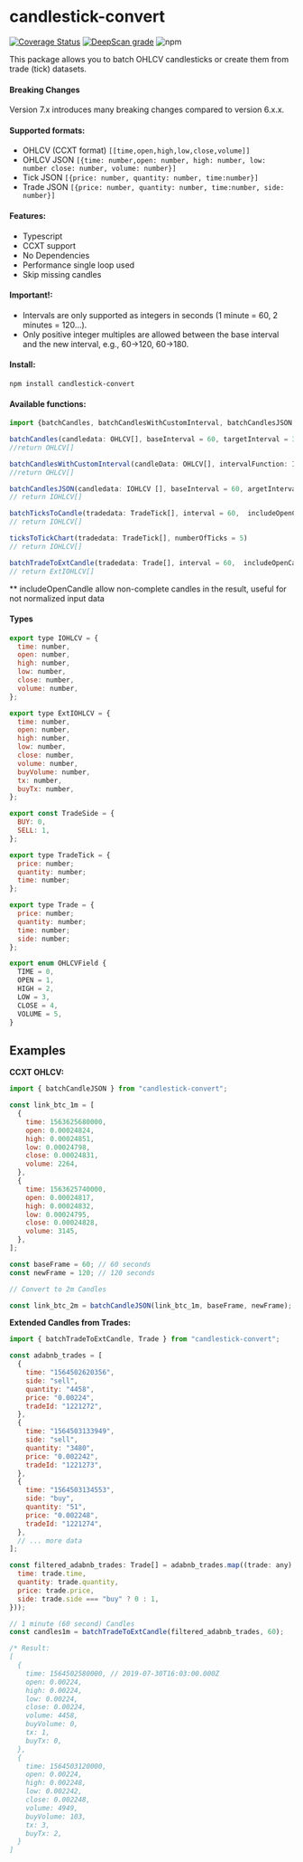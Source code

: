 # candlestick-convert

[![Coverage Status](https://coveralls.io/repos/github/valamidev/candlestick-convert/badge.svg?branch=master)](https://coveralls.io/github/valamidev/candlestick-convert?branch=master)
[![DeepScan grade](https://deepscan.io/api/teams/6761/projects/8875/branches/113561/badge/grade.svg)](https://deepscan.io/dashboard#view=project&tid=6761&pid=8875&bid=113561)
![npm](https://img.shields.io/npm/dy/candlestick-convert)

This package allows you to batch OHLCV candlesticks or create them from trade (tick) datasets.

#### Breaking Changes

Version 7.x introduces many breaking changes compared to version 6.x.x.

#### Supported formats:

- OHLCV (CCXT format) `[[time,open,high,low,close,volume]]`
- OHLCV JSON `[{time: number,open: number, high: number, low: number close: number, volume: number}]`
- Tick JSON `[{price: number, quantity: number, time:number}]`
- Trade JSON `[{price: number, quantity: number, time:number, side: number}]`

#### Features:

- Typescript
- CCXT support
- No Dependencies
- Performance single loop used
- Skip missing candles

#### Important!:

- Intervals are only supported as integers in seconds (1 minute = 60, 2 minutes = 120...).
- Only positive integer multiples are allowed between the base interval and the new interval, e.g., 60->120, 60->180.

#### Install:

```
npm install candlestick-convert
```

#### Available functions:

```javascript
import {batchCandles, batchCandlesWithCustomInterval, batchCandlesJSON, batchTicksToCandle, ticksToTickChart} from "candlestick-convert";

batchCandles(candledata: OHLCV[], baseInterval = 60, targetInterval = 300, includeOpenCandle = false)
//return OHLCV[]

batchCandlesWithCustomInterval(candleData: OHLCV[], intervalFunction: IntervalFunction, includeOpenCandle = false)
//return OHLCV[]

batchCandlesJSON(candledata: IOHLCV [], baseInterval = 60, argetInterval = 300)
// return IOHLCV[]

batchTicksToCandle(tradedata: TradeTick[], interval = 60,  includeOpenCandle = false)
// return IOHLCV[]

ticksToTickChart(tradedata: TradeTick[], numberOfTicks = 5)
// return IOHLCV[]

batchTradeToExtCandle(tradedata: Trade[], interval = 60,  includeOpenCandle = false)
// return ExtIOHLCV[]
```

\*\* includeOpenCandle allow non-complete candles in the result, useful for not normalized input data

#### Types

```javascript
export type IOHLCV = {
  time: number,
  open: number,
  high: number,
  low: number,
  close: number,
  volume: number,
};

export type ExtIOHLCV = {
  time: number,
  open: number,
  high: number,
  low: number,
  close: number,
  volume: number,
  buyVolume: number,
  tx: number,
  buyTx: number,
};

export const TradeSide = {
  BUY: 0,
  SELL: 1,
};

export type TradeTick = {
  price: number;
  quantity: number;
  time: number;
};

export type Trade = {
  price: number;
  quantity: number;
  time: number;
  side: number;
};

export enum OHLCVField {
  TIME = 0,
  OPEN = 1,
  HIGH = 2,
  LOW = 3,
  CLOSE = 4,
  VOLUME = 5,
}
```

## Examples

**CCXT OHLCV:**

```javascript
import { batchCandleJSON } from "candlestick-convert";

const link_btc_1m = [
  {
    time: 1563625680000,
    open: 0.00024824,
    high: 0.00024851,
    low: 0.00024798,
    close: 0.00024831,
    volume: 2264,
  },
  {
    time: 1563625740000,
    open: 0.00024817,
    high: 0.00024832,
    low: 0.00024795,
    close: 0.00024828,
    volume: 3145,
  },
];

const baseFrame = 60; // 60 seconds
const newFrame = 120; // 120 seconds

// Convert to 2m Candles

const link_btc_2m = batchCandleJSON(link_btc_1m, baseFrame, newFrame);
```

**Extended Candles from Trades:**

```javascript
import { batchTradeToExtCandle, Trade } from "candlestick-convert";

const adabnb_trades = [
  {
    time: "1564502620356",
    side: "sell",
    quantity: "4458",
    price: "0.00224",
    tradeId: "1221272",
  },
  {
    time: "1564503133949",
    side: "sell",
    quantity: "3480",
    price: "0.002242",
    tradeId: "1221273",
  },
  {
    time: "1564503134553",
    side: "buy",
    quantity: "51",
    price: "0.002248",
    tradeId: "1221274",
  },
  // ... more data
];

const filtered_adabnb_trades: Trade[] = adabnb_trades.map((trade: any) => ({
  time: trade.time,
  quantity: trade.quantity,
  price: trade.price,
  side: trade.side === "buy" ? 0 : 1,
}));

// 1 minute (60 second) Candles
const candles1m = batchTradeToExtCandle(filtered_adabnb_trades, 60);

/* Result:
[
  {
    time: 1564502580000, // 2019-07-30T16:03:00.000Z
    open: 0.00224,
    high: 0.00224,
    low: 0.00224,
    close: 0.00224,
    volume: 4458,
    buyVolume: 0,
    tx: 1,
    buyTx: 0,
  },
  {
    time: 1564503120000,
    open: 0.00224,
    high: 0.002248,
    low: 0.002242,
    close: 0.002248,
    volume: 4949,
    buyVolume: 103,
    tx: 3,
    buyTx: 2,
  }
]


```
